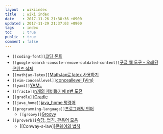 ```yaml
---
layout  : wikiindex
title   : wiki index
date    : 2017-11-26 21:38:36 +0900
updated : 2017-11-29 21:37:03 +0900
tags    : index
toc     : true
public  : true
comment : false
---
```


* `[[coding-font]]`[코딩 폰트](../coding-font)
* `[[google-search-console-remove-outdated-content]]`[구글 웹 도구 - 오래된 콘텐츠 삭제](../google-search-console-remove-outdated-content)
* `[[mathjax-latex]]`[MathJax로 latex 사용하기](../mathjax-latex)
* `[[vim-conceallevel]]`[conceallevel (Vim)](../vim-conceallevel)
* `[[yaml]]`[YAML](../yaml)
* `[[frac1e]]`[n개의 제비뽑기에 n번 도전](../frac1e)
* `[[gradle]]`[Gradle](../gradle)
* `[[java_home]]`[java_home 명령어](../java_home)
* `[[programming-language]]`[프로그래밍 언어](../programming-language)
    * `[[groovy]]`[Groovy](../groovy)
* `[[proverb]]`[속담, 법칙, 관용어 모음](../proverb)
    * [[Conway-s-law]][콘웨이의 법칙](../Conway-s-law)
